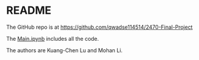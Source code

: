 # README

The GitHub repo is at https://github.com/qwadse114514/2470-Final-Project

The [Main.ipynb](Main.ipynb) includes all the code.

The authors are Kuang-Chen Lu and Mohan Li.
